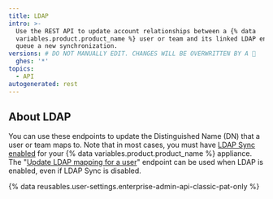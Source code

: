```yaml
---
title: LDAP
intro: >-
  Use the REST API to update account relationships between a {% data
  variables.product.product_name %} user or team and its linked LDAP entry or
  queue a new synchronization.
versions: # DO NOT MANUALLY EDIT. CHANGES WILL BE OVERWRITTEN BY A 🤖
  ghes: '*'
topics:
  - API
autogenerated: rest
---
```


## About LDAP

You can use these endpoints to update the Distinguished Name (DN) that a user or team maps to. Note that in most cases, you must have [LDAP Sync enabled](/admin/identity-and-access-management/using-ldap-for-enterprise-iam/using-ldap) for your {% data variables.product.product_name %} appliance. The "[Update LDAP mapping for a user](#update-ldap-mapping-for-a-user)" endpoint can be used when LDAP is enabled, even if LDAP Sync is disabled.

{% data reusables.user-settings.enterprise-admin-api-classic-pat-only %}

<!-- Content after this section is automatically generated -->
